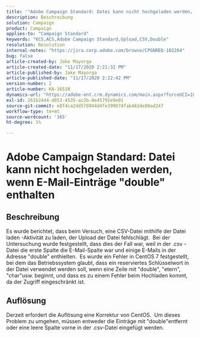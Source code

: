 ```yaml
---
title: '"Adobe Campaign Standard: Datei kann nicht hochgeladen werden, wenn E-Mail-Einträge \"double\" enthalten'
description: Beschreibung
solution: Campaign
product: Campaign
applies-to: "Campaign Standard"
keywords: "KCS,ACS,Adobe Campaign Standard,Upload,CSV,Double"
resolution: Resolution
internal-notes: "https://jira.corp.adobe.com/browse/CPGNREQ-102264"
bug: false
article-created-by: Jake Mayorga
article-created-date: "11/17/2020 2:21:32 PM"
article-published-by: Jake Mayorga
article-published-date: "11/17/2020 2:22:42 PM"
version-number: 2
article-number: KA-16538
dynamics-url: "https://adobe-ent.crm.dynamics.com/main.aspx?forceUCI=1&pagetype=entityrecord&etn=knowledgearticle&id=35fe582f-e028-eb11-a813-000d3a593c3f"
exl-id: 261b24d4-d053-4535-ac2b-8e45792e9e01
source-git-commit: e8f4ca2dd578944d4fe399074fab461de88ad247
workflow-type: tm+mt
source-wordcount: '165'
ht-degree: 1%

---
```


# Adobe Campaign Standard: Datei kann nicht hochgeladen werden, wenn E-Mail-Einträge &quot;double&quot; enthalten

## Beschreibung

Es wurde berichtet, dass beim Versuch, eine CSV-Datei mithilfe der Datei laden -Aktivität zu laden, der Upload der Datei fehlschlägt.  Bei der Untersuchung wurde festgestellt, dass dies der Fall war, weil in der .csv -Datei die erste Spalte die E-Mail-Spalte war und einige E-Mails in der Adresse &quot;double&quot; enthielten.  Es wurde ein Fehler in CentOS 7 festgestellt, bei dem das Betriebssystem glaubt, dass ein reserviertes Schlüsselwort in der Datei verwendet werden soll, wenn eine Zeile mit &quot;double&quot;, &quot;etern&quot;, &quot;char&quot;usw. beginnt, und dass es zu einem Fehler beim Hochladen kommt, da der Zugriff eingeschränkt ist.

## Auflösung

Derzeit erfordert die Auflösung eine Korrektur von CentOS.  Um dieses Problem zu umgehen, müssen entweder die Einträge mit &quot;double&quot;entfernt oder eine leere Spalte vorne in der .csv-Datei eingefügt werden.
